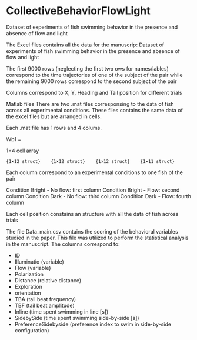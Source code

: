 # CollectiveBehaviorFlowLight
Dataset of experiments of fish swimming behavior in the presence and absence of flow and light


The Excel files contains all the data for the manuscrip: 
Dataset of experiments of fish swimming behavior in the presence and absence of flow and light

The first 9000 rows (neglecting the first two ows for names/lables) correspond to the time trajectories of one of the subject of the pair while the remaining 9000 rows correspond to the second subject of the pair

Columns correspond to X, Y, Heading and Tail position for different trials


Matlab files
There are two .mat files corresponsing to the data of fish across all experimental conditions.
These files contains the same data of the excel files but are arranged in cells.

Each .mat file has 1 rows and 4 colums. 

Wb1 =

  1×4 cell array

    {1×12 struct}    {1×12 struct}    {1×12 struct}    {1×11 struct}

Each column correspond to an experimental conditions to one fish of the pair

Condition Bright - No flow: first column
Condition Bright - Flow:    second column
Condition Dark - No flow:   third column
Condition Dark - Flow:      fourth column


Each cell position constains an structure with all the data of fish across trials



The file Data_main.csv contains the scoring of the behavioral variables studied in the paper.
This file was utilized to perform the statistical analysis in the manuscript.
The columns correspond to:
- ID
- Illuminatio (variable)
- Flow (variable)	
- Polarization	
- Distance (relative distance)	
- Exploration	
- orientation	
- TBA	(tail beat frequency)
- TBF	(tail beat amplitude)
- Inline (time spent swimming in line [s])	
- SidebySide (time spent swimming side-by-side [s])	 
- PreferenceSidebyside (preference index to swim in side-by-side configuration)






